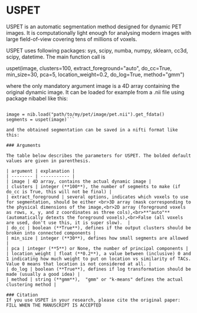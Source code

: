 # USPET

USPET is an automatic segmentation method designed for dynamic PET images. It is computationally light enough for analysing modern images with large field-of-view covering tens of millions of voxels.

USPET uses following packages: sys, scipy, numba, numpy, sklearn, cc3d, scipy, datetime. The main function call is

uspet(image, clusters=100, extract_foreground="auto", do_cc=True, min_size=30, pca=5, location_weight=0.2, do_log=True, method="gmm")

where the only mandatory argument image is a 4D array containing the original dynamic image. It can be loaded for example from a .nii file using package nibabel like this:

```import nibabel as nib

image = nib.load("path/to/my/pet/image/pet.nii").get_fdata()
segments = uspet(image)```

and the obtained segmentation can be saved in a nifti format like this:

### Arguments

The table below describes the parameters for USPET. The bolded default values are given in parenthesis.

| argument | explanation | 
| -------- | ----------- |
| image | 4D array, contains the actual dynamic image |
| clusters | integer (**100**), the number of segments to make (if do_cc is True, this will not be final) |
| extract_foreground | several options, indicates which voxels to use for segmentation, should be either <br>3D array (mask corresponding to the physical dimensions of the image,<br>2D array (foreground voxels as rows, x, y, and z coordinates as three cols),<br>**"auto"** (automatically detexts the foreground voxels),<br>False (all voxels are used, don't use this, it is super slow).  |
| do_cc | boolean (**True**), defines if the output clusters should be broken into connected components |
| min_size | integer (**30**), defines how small segments are allowed |
| pca | integer (**5**) or None, the number of principal components |
| location_weight | float (**0.2**), a value between (inclusive) 0 and 1 indicating how much weight to put on location vs similarity of TACs. Value 0 means that location is not considered at all. |
| do_log | boolean (**True**), defines if log transformation should be made (usually a good idea) |
| method | string (**gmm**),  "gmm" or "k-means" defines the actual clustering method |

### Citation
If you use USPET in your research, please cite the original paper: FILL WHEN THE MANUSCRIPT IS ACCEPTED
